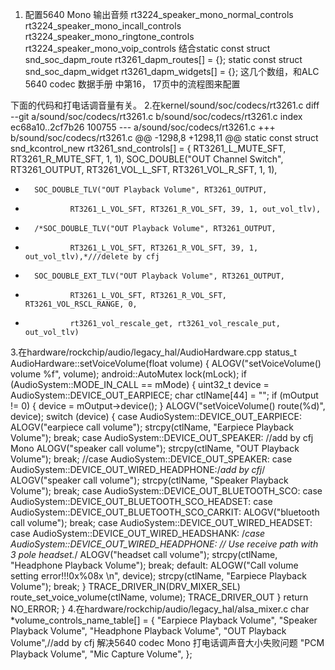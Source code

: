 1. 配置5640 Mono 输出音频
rt3224_speaker_mono_normal_controls
rt3224_speaker_mono_incall_controls
rt3224_speaker_mono_ringtone_controls
rt3224_speaker_mono_voip_controls
结合static const struct snd_soc_dapm_route rt3261_dapm_routes[] = {};
static const struct snd_soc_dapm_widget rt3261_dapm_widgets[] = {};
这几个数组，和ALC 5640 codec 数据手册 中第16， 17页中的流程图来配置

下面的代码和打电话调音量有关。
2.在kernel/sound/soc/codecs/rt3261.c
diff --git a/sound/soc/codecs/rt3261.c b/sound/soc/codecs/rt3261.c
index ec68a10..2cf7b26 100755
--- a/sound/soc/codecs/rt3261.c
+++ b/sound/soc/codecs/rt3261.c
@@ -1298,8 +1298,11 @@ static const struct snd_kcontrol_new rt3261_snd_controls[] = {
                RT3261_L_MUTE_SFT, RT3261_R_MUTE_SFT, 1, 1),
        SOC_DOUBLE("OUT Channel Switch", RT3261_OUTPUT,
                RT3261_VOL_L_SFT, RT3261_VOL_R_SFT, 1, 1),
-       SOC_DOUBLE_TLV("OUT Playback Volume", RT3261_OUTPUT,
-               RT3261_L_VOL_SFT, RT3261_R_VOL_SFT, 39, 1, out_vol_tlv),
+       /*SOC_DOUBLE_TLV("OUT Playback Volume", RT3261_OUTPUT,
+               RT3261_L_VOL_SFT, RT3261_R_VOL_SFT, 39, 1, out_vol_tlv),*///delete by cfj
+       SOC_DOUBLE_EXT_TLV("OUT Playback Volume", RT3261_OUTPUT,
+               RT3261_L_VOL_SFT, RT3261_R_VOL_SFT, RT3261_VOL_RSCL_RANGE, 0,
+               rt3261_vol_rescale_get, rt3261_vol_rescale_put, out_vol_tlv)

3.在hardware/rockchip/audio/legacy_hal/AudioHardware.cpp
status_t AudioHardware::setVoiceVolume(float volume)
{
    ALOGV("setVoiceVolume() volume %f", volume);
    android::AutoMutex lock(mLock);
    if (AudioSystem::MODE_IN_CALL == mMode) {
        uint32_t device = AudioSystem::DEVICE_OUT_EARPIECE;
        char ctlName[44] = "";
        if (mOutput != 0) {
            device = mOutput->device();
        }
        ALOGV("setVoiceVolume() route(%d)", device);
        switch (device) {
            case AudioSystem::DEVICE_OUT_EARPIECE:
                ALOGV("earpiece call volume");
                strcpy(ctlName, "Earpiece Playback Volume");
                break;
            case AudioSystem::DEVICE_OUT_SPEAKER: //add by cfj Mono
		ALOGV("speaker call volume");
                strcpy(ctlName, "OUT Playback Volume");
		break;
	    //case AudioSystem::DEVICE_OUT_SPEAKER:
	    case AudioSystem::DEVICE_OUT_WIRED_HEADPHONE:/*add by cfj*/
                ALOGV("speaker call volume");
                strcpy(ctlName, "Speaker Playback Volume");
                break;
            case AudioSystem::DEVICE_OUT_BLUETOOTH_SCO:
            case AudioSystem::DEVICE_OUT_BLUETOOTH_SCO_HEADSET:
            case AudioSystem::DEVICE_OUT_BLUETOOTH_SCO_CARKIT:
                ALOGV("bluetooth call volume");
                break;
            case AudioSystem::DEVICE_OUT_WIRED_HEADSET:
	    case AudioSystem::DEVICE_OUT_WIRED_HEADSHANK:
            /*case AudioSystem::DEVICE_OUT_WIRED_HEADPHONE: // Use receive path with 3 pole headset.*/
                ALOGV("headset call volume");
                strcpy(ctlName, "Headphone Playback Volume");
                break;
            default:
                ALOGW("Call volume setting error!!!0x%08x \n", device);
                strcpy(ctlName, "Earpiece Playback Volume");
                break;
        }
        TRACE_DRIVER_IN(DRV_MIXER_SEL)
        route_set_voice_volume(ctlName, volume);
        TRACE_DRIVER_OUT
    }
    return NO_ERROR;
}
4.在hardware/rockchip/audio/legacy_hal/alsa_mixer.c
char *volume_controls_name_table[] = {
    "Earpiece Playback Volume",
    "Speaker Playback Volume",
    "Headphone Playback Volume",
    "OUT Playback Volume",//add by cfj 解决5640 codec Mono 打电话调声音大小失败问题 
    "PCM Playback Volume",
    "Mic Capture Volume",
};




